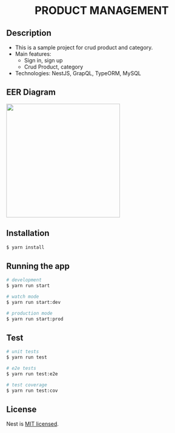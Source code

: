 <h1 align="center">PRODUCT MANAGEMENT</h1>

## Description

- This is a sample project for crud product and category.
- Main features:
  - Sign in, sign up
  - Crud Product, category
- Technologies: NestJS, GrapQL, TypeORM, MySQL

## EER Diagram

<a href="https://res.cloudinary.com/tinner/image/upload/v1691469539/eer_diagram_pxm9d9.png" target="blank"><img align="center" src="https://res.cloudinary.com/tinner/image/upload/v1691469539/eer_diagram_pxm9d9.png" height="300" /></a>

## Installation

```bash
$ yarn install
```

## Running the app

```bash
# development
$ yarn run start

# watch mode
$ yarn run start:dev

# production mode
$ yarn run start:prod
```

## Test

```bash
# unit tests
$ yarn run test

# e2e tests
$ yarn run test:e2e

# test coverage
$ yarn run test:cov
```

## License

Nest is [MIT licensed](LICENSE).
